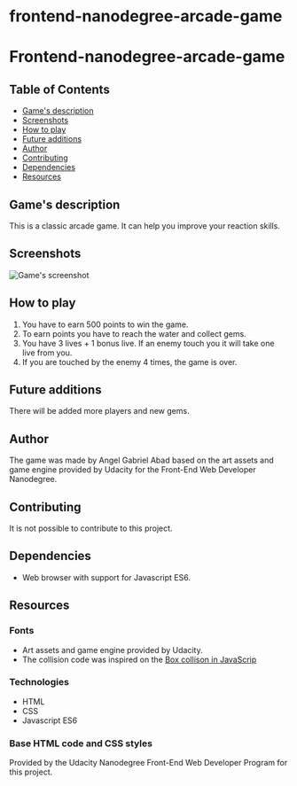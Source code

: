 frontend-nanodegree-arcade-game
===============================

# Frontend-nanodegree-arcade-game

## Table of Contents

* [Game's description](#games-description)
* [Screenshots](#screenshots)
* [How to play](#how-to-play)
* [Future additions](#future-additions)
* [Author](#author)
* [Contributing](#contributing)
* [Dependencies](#dependencies)
* [Resources](#resources)

## Game's description

This is a classic arcade game. It can help you improve your reaction skills.


## Screenshots

![Game's screenshot](https://angelabadgomez.github.io/frontend-nanodegree-arcade-game/images/screenshot.jpg "Game's screenshot")


## How to play

1. You have to earn 500 points to win the game.
2. To earn points you have to reach the water and collect gems.
3. You have 3 lives + 1 bonus live. If an enemy touch you it will take one live from you.
4. If you are touched by the enemy 4 times, the game is over.


## Future additions

There will be added more players and new gems.


## Author

The game was made by Angel Gabriel Abad based on the art assets and game engine provided by Udacity for the Front-End Web Developer Nanodegree.


## Contributing

It is not possible to contribute to this project.


## Dependencies

* Web browser with support for Javascript ES6.


## Resources

### Fonts
* Art assets and game engine provided by Udacity.
* The collision code was inspired on the [Box collison in JavaScrip](thttps://javascript.wekeepcoding.com/article/11446068/Box+collison+in+JavaScript)

### Technologies

* HTML
* CSS
* Javascript ES6

### Base HTML code and CSS styles

Provided by the Udacity Nanodegree Front-End Web Developer Program for this project.
